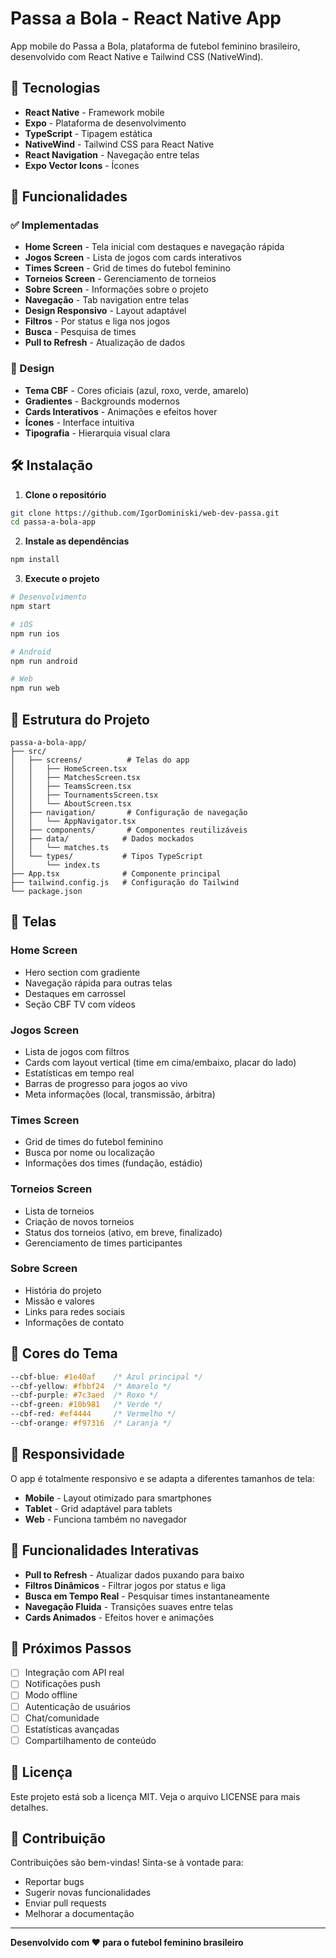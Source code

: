 # Passa a Bola - React Native App

App mobile do Passa a Bola, plataforma de futebol feminino brasileiro, desenvolvido com React Native e Tailwind CSS (NativeWind).

## 🚀 Tecnologias

- **React Native** - Framework mobile
- **Expo** - Plataforma de desenvolvimento
- **TypeScript** - Tipagem estática
- **NativeWind** - Tailwind CSS para React Native
- **React Navigation** - Navegação entre telas
- **Expo Vector Icons** - Ícones

## 📱 Funcionalidades

### ✅ Implementadas
- **Home Screen** - Tela inicial com destaques e navegação rápida
- **Jogos Screen** - Lista de jogos com cards interativos
- **Times Screen** - Grid de times do futebol feminino
- **Torneios Screen** - Gerenciamento de torneios
- **Sobre Screen** - Informações sobre o projeto
- **Navegação** - Tab navigation entre telas
- **Design Responsivo** - Layout adaptável
- **Filtros** - Por status e liga nos jogos
- **Busca** - Pesquisa de times
- **Pull to Refresh** - Atualização de dados

### 🎨 Design
- **Tema CBF** - Cores oficiais (azul, roxo, verde, amarelo)
- **Gradientes** - Backgrounds modernos
- **Cards Interativos** - Animações e efeitos hover
- **Ícones** - Interface intuitiva
- **Tipografia** - Hierarquia visual clara

## 🛠️ Instalação

1. **Clone o repositório**
```bash
git clone https://github.com/IgorDominiski/web-dev-passa.git
cd passa-a-bola-app
```

2. **Instale as dependências**
```bash
npm install
```

3. **Execute o projeto**
```bash
# Desenvolvimento
npm start

# iOS
npm run ios

# Android
npm run android

# Web
npm run web
```

## 📁 Estrutura do Projeto

```
passa-a-bola-app/
├── src/
│   ├── screens/          # Telas do app
│   │   ├── HomeScreen.tsx
│   │   ├── MatchesScreen.tsx
│   │   ├── TeamsScreen.tsx
│   │   ├── TournamentsScreen.tsx
│   │   └── AboutScreen.tsx
│   ├── navigation/       # Configuração de navegação
│   │   └── AppNavigator.tsx
│   ├── components/       # Componentes reutilizáveis
│   ├── data/            # Dados mockados
│   │   └── matches.ts
│   └── types/           # Tipos TypeScript
│       └── index.ts
├── App.tsx              # Componente principal
├── tailwind.config.js   # Configuração do Tailwind
└── package.json
```

## 🎯 Telas

### Home Screen
- Hero section com gradiente
- Navegação rápida para outras telas
- Destaques em carrossel
- Seção CBF TV com vídeos

### Jogos Screen
- Lista de jogos com filtros
- Cards com layout vertical (time em cima/embaixo, placar do lado)
- Estatísticas em tempo real
- Barras de progresso para jogos ao vivo
- Meta informações (local, transmissão, árbitra)

### Times Screen
- Grid de times do futebol feminino
- Busca por nome ou localização
- Informações dos times (fundação, estádio)

### Torneios Screen
- Lista de torneios
- Criação de novos torneios
- Status dos torneios (ativo, em breve, finalizado)
- Gerenciamento de times participantes

### Sobre Screen
- História do projeto
- Missão e valores
- Links para redes sociais
- Informações de contato

## 🎨 Cores do Tema

```css
--cbf-blue: #1e40af    /* Azul principal */
--cbf-yellow: #fbbf24  /* Amarelo */
--cbf-purple: #7c3aed  /* Roxo */
--cbf-green: #10b981   /* Verde */
--cbf-red: #ef4444     /* Vermelho */
--cbf-orange: #f97316  /* Laranja */
```

## 📱 Responsividade

O app é totalmente responsivo e se adapta a diferentes tamanhos de tela:
- **Mobile** - Layout otimizado para smartphones
- **Tablet** - Grid adaptável para tablets
- **Web** - Funciona também no navegador

## 🔄 Funcionalidades Interativas

- **Pull to Refresh** - Atualizar dados puxando para baixo
- **Filtros Dinâmicos** - Filtrar jogos por status e liga
- **Busca em Tempo Real** - Pesquisar times instantaneamente
- **Navegação Fluida** - Transições suaves entre telas
- **Cards Animados** - Efeitos hover e animações

## 🚀 Próximos Passos

- [ ] Integração com API real
- [ ] Notificações push
- [ ] Modo offline
- [ ] Autenticação de usuários
- [ ] Chat/comunidade
- [ ] Estatísticas avançadas
- [ ] Compartilhamento de conteúdo

## 📄 Licença

Este projeto está sob a licença MIT. Veja o arquivo LICENSE para mais detalhes.

## 🤝 Contribuição

Contribuições são bem-vindas! Sinta-se à vontade para:
- Reportar bugs
- Sugerir novas funcionalidades
- Enviar pull requests
- Melhorar a documentação

---

**Desenvolvido com ❤️ para o futebol feminino brasileiro**
